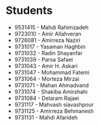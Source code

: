 # Students
- 9531415 - Mahdi Rahimzadeh
- 9723010 - Amir Allahveran
- 9726081 - Amirreza Naziri
- 9731017 - Yasaman Haghbin
- 9731032 - Radin Shayanfar
- 9731039 - Parsa Safaei
- 9731043 - Amir H. Askari
- 9731047 - Mohammad Fatemi
- 9731064 - Morteza Mirzai
- 9731071 - Mahan Ahmadvand
- 9731074 - Shakiba Amirshahi
- 9731084 - Delaram Rajaei
- 9731117 - Mahvash siavashpour
- 9731125 - Amirreza Behmanesh
- 9731131 - Mahdi Afarideh
